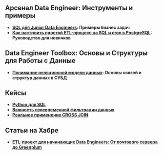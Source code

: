 ## Арсенал Data Engineer: Инструменты и примеры

* **[SQL для Junior Data Engineers](sql_for_junior_de.md): Примеры бизнес задач**
* **[Как настроить простой ETL-процесс на SQL и cron в PostgreSQL](cron_etl.md): Руководство для новичков**

## Data Engineer Toolbox: Основы и Структуры для Работы с Данные

* **[Понимание реляционной модели данных](relation_model.md): Основы связей и структур данных в СУБД**

## Кейсы
* **[Python для SQL](python_for_sql_part_01.md)**
* **[Важность своевременной фильтрации данных](Важность_своевременной_фильтрации_данных.md)**
* **[Реальное применение CROSS JOIN](Реальное_применение_CROSS_JOIN.md)**

## Статьи на Хабре

* **[ETL-проект для начинающих Data Engineers: От почтового сервера до Greenplum](https://habr.com/ru/articles/849062/)**